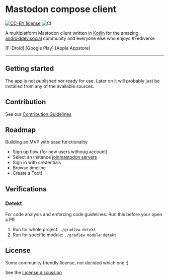 # Mastodon compose client

[![CC-BY license](https://img.shields.io/badge/License-CC--BY-blue.svg)](https://creativecommons.org/licenses/by-nd/4.0)
![CI](https://github.com/thebino/MastodonCompose/workflows/CI/badge.svg)

A multiplatform Mastodon client written in [Kotlin](kotlinlang.org) for the
amazing [androiddev.social](https://androiddev.social) community and everyone else who enjoys
#Fediverse

[F-Droid]
[Google Play]
[Apple Appstore]

---

## Getting started

The app is not published nor ready for use. Later on it will probably just be installed from any of
the available sources.

## Contribution

See our [Contribution Guidelines](CONTRIBUTING.md)

## Roadmap

Building an MVP with base functionality

* Sign up flow (for new users withoug account)
* Select an instance [joinmastodon servers](https://joinmastodon.org/de/servers)
* Sign in with credentials
* Browse timeline
* Create a Toot!

## Verifications

### Detekt

For code analysis and enforcing code guidelines. Run this before your open a PR

1. Run for whole project: `./gradlew detekt`
2. Run for specific module: `./gradlew module:detekt`

## License

Some community friendly license, not decided which one :)

See the [License discussion](https://github.com/AndroidDev-social/MastodonCompose/discussions/23)
